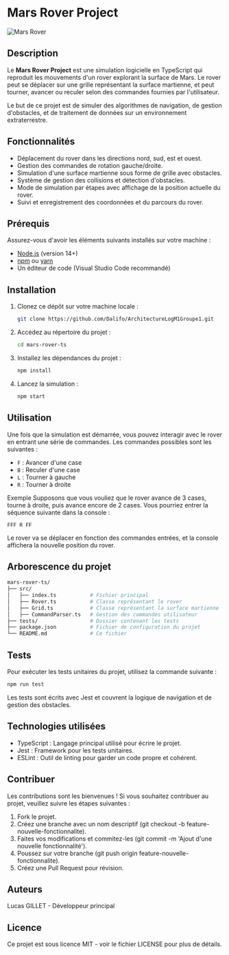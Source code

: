 # Mars Rover Project

![Mars Rover](https://lejournal.cnrs.fr/sites/default/files/styles/visuel_principal/public/assets/images/perseverance_mars_vp.jpg) <!-- Vous pouvez remplacer par un lien d'image ou supprimer cette ligne -->

## Description

Le **Mars Rover Project** est une simulation logicielle en TypeScript qui reproduit les mouvements d'un rover explorant la surface de Mars. Le rover peut se déplacer sur une grille représentant la surface martienne, et peut tourner, avancer ou reculer selon des commandes fournies par l'utilisateur. 

Le but de ce projet est de simuler des algorithmes de navigation, de gestion d'obstacles, et de traitement de données sur un environnement extraterrestre.

## Fonctionnalités

- Déplacement du rover dans les directions nord, sud, est et ouest.
- Gestion des commandes de rotation gauche/droite.
- Simulation d'une surface martienne sous forme de grille avec obstacles.
- Système de gestion des collisions et détection d'obstacles.
- Mode de simulation par étapes avec affichage de la position actuelle du rover.
- Suivi et enregistrement des coordonnées et du parcours du rover.

## Prérequis

Assurez-vous d'avoir les éléments suivants installés sur votre machine :

- [Node.js](https://nodejs.org/) (version 14+)
- [npm](https://www.npmjs.com/) ou [yarn](https://yarnpkg.com/)
- Un éditeur de code (Visual Studio Code recommandé)

## Installation

1. Clonez ce dépôt sur votre machine locale :

   ```bash
   git clone https://github.com/Dalifo/ArchitectureLogM1Groupe1.git
   ```
   
2. Accédez au répertoire du projet :
    ```bash
    cd mars-rover-ts
    ```

3. Installez les dépendances du projet :

    ```bash
    npm install
    ```

4. Lancez la simulation :
    ```bash
    npm start
    ```

## Utilisation
Une fois que la simulation est démarrée, vous pouvez interagir avec le rover en entrant une série de commandes. Les commandes possibles sont les suivantes :

- ```F``` : Avancer d'une case
- ```B``` : Reculer d'une case
- ```L``` : Tourner à gauche
- ```R``` : Tourner à droite

Exemple
Supposons que vous vouliez que le rover avance de 3 cases, tourne à droite, puis avance encore de 2 cases. Vous pourriez entrer la séquence suivante dans la console :

```nginx
FFF R FF
```

Le rover va se déplacer en fonction des commandes entrées, et la console affichera la nouvelle position du rover.

## Arborescence du projet
```bash
mars-rover-ts/
├── src/
│   ├── index.ts           # Fichier principal
│   ├── Rover.ts           # Classe représentant le rover
│   ├── Grid.ts            # Classe représentant la surface martienne
│   ├── CommandParser.ts   # Gestion des commandes utilisateur
├── tests/                 # Dossier contenant les tests
├── package.json           # Fichier de configuration du projet
└── README.md              # Ce fichier
```

## Tests
Pour exécuter les tests unitaires du projet, utilisez la commande suivante :

```bash
npm run test
```
Les tests sont écrits avec Jest et couvrent la logique de navigation et de gestion des obstacles.

## Technologies utilisées
- TypeScript : Langage principal utilisé pour écrire le projet.
- Jest : Framework pour les tests unitaires.
- ESLint : Outil de linting pour garder un code propre et cohérent.

## Contribuer
Les contributions sont les bienvenues ! Si vous souhaitez contribuer au projet, veuillez suivre les étapes suivantes :

1. Fork le projet.
2. Créez une branche avec un nom descriptif (git checkout -b feature-nouvelle-fonctionnalite).
3. Faites vos modifications et commitez-les (git commit -m 'Ajout d'une nouvelle fonctionnalité').
4. Poussez sur votre branche (git push origin feature-nouvelle-fonctionnalite).
5. Créez une Pull Request pour révision.


## Auteurs
Lucas GILLET - Développeur principal

## Licence
Ce projet est sous licence MIT - voir le fichier LICENSE pour plus de détails.